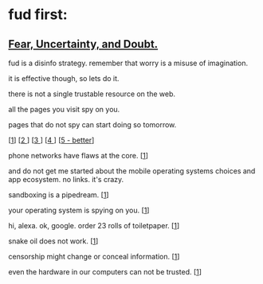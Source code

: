 # fud first:

## [Fear, Uncertainty, and Doubt.](https://en.wikipedia.org/wiki/Fear,_uncertainty,_and_doubt)

fud is a disinfo strategy.
remember that worry is a misuse of imagination.

it is effective though, so lets do it.

there is not a single trustable resource on the web.

all the pages you visit spy on you.

pages that do not spy can start doing so tomorrow.

[[1](https://washingtonpost.com)]
[[2 ](https://derstandard.at)]
[[3 ](https://facebook.com)]
[[4 ](https://twitter.com)]
[[5 - better](https://news.ycombinator.com)]

phone networks have flaws at the core.
[[1](https://en.wikipedia.org/wiki/Signalling_System_No._7#Protocol_security_vulnerabilities)]

and do not get me started about the mobile operating systems choices and app ecosystem. no links. it's crazy.

sandboxing is a pipedream.
[[1](https://blog.fefe.de/?q=Schlangen%C3%B6l)]

your operating system is spying on you.
[[1](https://hn.algolia.com/?dateRange=all&page=0&prefix=false&query=telemetry%20windows&sort=byPopularity&type=story)]

hi, alexa. ok, google. order 23 rolls of toiletpaper.
[[1](https://www.digitaltrends.com/home/funny-accidental-amazon-alexa-ordering-stories/)]

snake oil does not work.
[[1](https://blog.fefe.de/?q=Schlangen%C3%B6l)]

censorship might change or conceal information.
[[1](http://thepiratebay.org)]

even the hardware in our computers can not be trusted.
[[1](https://en.wikipedia.org/wiki/Intel_Active_Management_Technology)]

<Link class="BottomLink" to="/tofu/" text="tofu"></Link>
